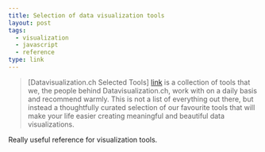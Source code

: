 ```yaml
---
title: Selection of data visualization tools
layout: post
tags:
  - visualization
  - javascript
  - reference
type: link
---
```


> [Datavisualization.ch Selected Tools] [link] is a collection of
> tools that we, the people behind Datavisualization.ch, work with on
> a daily basis and recommend warmly. This is not a list of everything
> out there, but instead a thoughtfully curated selection of our
> favourite tools that will make your life easier creating meaningful
> and beautiful data visualizations.

Really useful reference for visualization tools.

[link]: http://selection.datavisualization.ch/